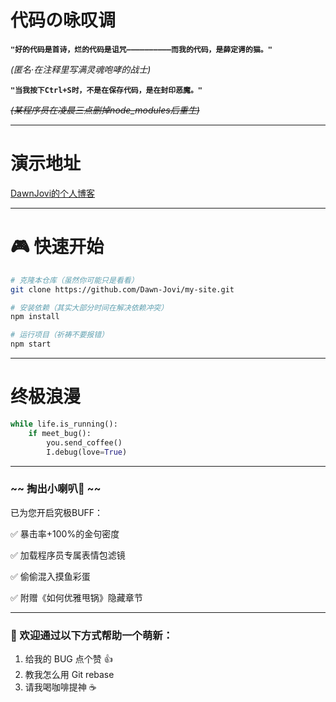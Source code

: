 # 代码の咏叹调
**`"好的代码是首诗，烂的代码是诅咒——————————而我的代码，是薛定谔的猫。"`**

*(匿名·在注释里写满灵魂咆哮的战士)*

**`"当我按下Ctrl+S时，不是在保存代码，是在封印恶魔。"`**

*~~(某程序员在凌晨三点删掉node_modules后重生)~~*

---

# 演示地址

[DawnJovi的个人博客](https://dawn-jovi.github.io/my-site/)

---

# 🎮 快速开始

```bash
# 克隆本仓库（虽然你可能只是看看）
git clone https://github.com/Dawn-Jovi/my-site.git

# 安装依赖（其实大部分时间在解决依赖冲突）
npm install

# 运行项目（祈祷不要报错）
npm start
```

---

# 终极浪漫

```Python
while life.is_running():  
    if meet_bug():  
        you.send_coffee()  
        I.debug(love=True)  
```

---
### ~~ 掏出小喇叭📣 ~~
已为您开启究极BUFF：

✅ 暴击率+100%的金句密度

✅ 加载程序员专属表情包滤镜

✅ 偷偷混入摸鱼彩蛋

✅ 附赠《如何优雅甩锅》隐藏章节

---


### 🤝 欢迎通过以下方式帮助一个萌新：


1. 给我的 BUG 点个赞 👍
2. 教我怎么用 Git rebase
3. 请我喝咖啡提神 ☕







<!-- 把秘密写在这里，只有看源码的人会发现 -->
<!-- 🎉 抓到你了！ -->
<!-- 既然你都打开源码了... 要不要考虑教我写代码？-->
<!-- 联系邮箱: dawnjovi@163.com -->
